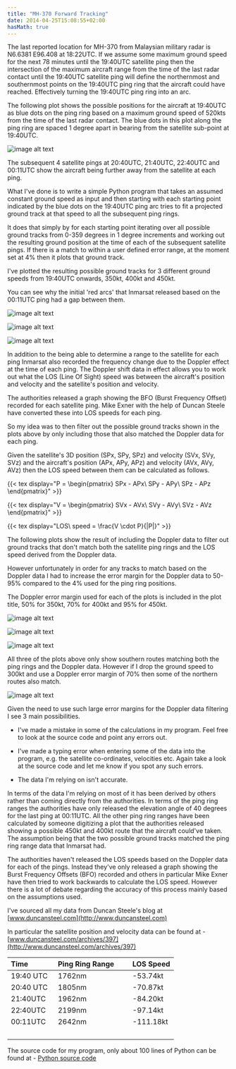 ```yaml
---
title: "MH-370 Forward Tracking"
date: 2014-04-25T15:08:55+02:00
hasMath: true
---
```


The last reported location for MH-370 from Malaysian military radar is N6.6381 E96.408 at 18:22UTC. 
If we assume some maximum ground speed for the next 78 minutes until the 19:40UTC satellite ping 
then the intersection of the maximum aircraft range from the time of the last radar contact until 
the 19:40UTC satellite ping will define the northernmost and southernmost points on the 19:40UTC 
ping ring that the aircraft could have reached. Effectively turning the 19:40UTC ping ring into 
an arc.

The following plot shows the possible positions for the aircraft at 19:40UTC as blue dots on the 
ping ring based on a maximum ground speed of 520kts from the time of the last radar contact. The 
blue dots in this plot along the ping ring are spaced 1 degree apart in bearing from the satellite 
sub-point at 19:40UTC.

![image alt text](/images/mh-370-forward-tracking/1940-ping-arc.png)

The subsequent 4 satellite pings at 20:40UTC, 21:40UTC, 22:40UTC and 00:11UTC show the aircraft being 
further away from the satellite at each ping.

What I've done is to write a simple Python program that takes an assumed constant ground speed as input 
and then starting with each starting point indicated by the blue dots on the 19:40UTC ping arc tries to 
fit a projected ground track at that speed to all the subsequent ping rings.

It does that simply by for each starting point iterating over all possible ground tracks from 0-359 degrees 
in 1 degree increments and working out the resulting ground position at the time of each of the subsequent 
satellite pings. If there is a match to within a user defined error range, at the moment set at 4% then it 
plots that ground track.

I've plotted the resulting possible ground tracks for 3 different ground speeds from 19:40UTC onwards, 
350kt, 400kt and 450kt.

You can see why the initial 'red arcs' that Inmarsat released based on the 00:11UTC ping had a gap between them.

![image alt text](/images/mh-370-forward-tracking/mh370-forwardtrack-350kt-doppler-filter-false.png)

![image alt text](/images/mh-370-forward-tracking/mh370-forwardtrack-400kt-doppler-filter-false.png)

![image alt text](/images/mh-370-forward-tracking/mh370-forwardtrack-450kt-doppler-filter-false.png)

In addition to the being able to determine a range to the satellite for each ping Inmarsat also recorded the 
frequency change due to the Doppler effect at the time of each ping. The Doppler shift data in effect allows 
you to work out what the LOS (Line Of Sight) speed was between the aircraft's position and velocity and the 
satellite's position and velocity.

The authorities released a graph showing the BFO (Burst Frequency Offset) recorded for each satellite ping. 
Mike Exner with the help of Duncan Steele have converted these into LOS speeds for each ping.

So my idea was to then filter out the possible ground tracks shown in the plots above by only including those 
that also matched the Doppler data for each ping.

Given the satellite's 3D position (SPx, SPy, SPz) and velocity (SVx, SVy, SVz) and the aircraft's 
position (APx, APy, APz) and velocity (AVx, AVy, AVz) then the LOS speed between them can be calculated 
as follows.

{{< tex display="P = \begin{pmatrix} SPx - APx\\ SPy - APy\\ SPz - APz \end{pmatrix}" >}}

{{< tex display="V = \begin{pmatrix} SVx - AVx\\ SVy - AVy\\ SVz - AVz \end{pmatrix}" >}}

{{< tex display="LOS\ speed = \frac{V \cdot P}{|P|}" >}}

The following plots show the result of including the Doppler data to filter out ground tracks that don't match 
both the satellite ping rings and the LOS speed derived from the Doppler data.

However unfortunately in order for any tracks to match based on the Doppler data I had to increase the error 
margin for the Doppler data to 50-95% compared to the 4% used for the ping ring positions.

The Doppler error margin used for each of the plots is included in the plot title, 50% for 350kt, 70% for 
400kt and 95% for 450kt.

![image alt text](/images/mh-370-forward-tracking/mh370-forwardtrack-350kt-doppler-filter-50.png)

![image alt text](/images/mh-370-forward-tracking/mh370-forwardtrack-400kt-doppler-filter-70.png)

![image alt text](/images/mh-370-forward-tracking/mh370-forwardtrack-450kt-doppler-filter-95.png)

All three of the plots above only show southern routes matching both the ping rings and the Doppler data. However 
if I drop the ground speed to 300kt and use a Doppler error margin of 70% then some of the northern routes also match.

![image alt text](/images/mh-370-forward-tracking/mh370-forwardtrack-300kt-doppler-filter-70.png)

Given the need to use such large error margins for the Doppler data filtering I see 3 main possibilities.

- I've made a mistake in some of the calculations in my program. Feel free to look at the source code and point 
any errors out.

- I've made a typing error when entering some of the data into the program, e.g. the satellite co-ordinates, 
velocities etc. Again take a look at the source code and let me know if you spot any such errors.

- The data I'm relying on isn't accurate.

In terms of the data I'm relying on most of it has been derived by others rather than coming directly from the authorities. 
In terms of the ping ring ranges the authorities have only released the elevation angle of 40 degrees for the last ping 
at 00:11UTC. All the other ping ring ranges have been calculated by someone digitizing a plot that the authorities released 
showing a possible 450kt and 400kt route that the aircraft could've taken. The assumption being that the two possible ground 
tracks matched the ping ring range data that Inmarsat had.

The authorities haven't released the LOS speeds based on the Doppler data for each of the pings. Instead they've only released 
a graph showing the Burst Frequency Offsets (BFO) recorded and others in particular Mike Exner have then tried to work backwards 
to calculate the LOS speed. However there is a lot of debate regarding the accuracy of this process mainly based on the assumptions used.

I've sourced all my data from Duncan Steele's blog at [www.duncansteel.com](http://www.duncansteel.com)

In particular the satellite position and velocity data can be found at - [www.duncansteel.com/archives/397](http://www.duncansteel.com/archives/397)

Time &nbsp; &nbsp; &nbsp; &nbsp; &nbsp; &nbsp;|Ping Ring Range &nbsp; &nbsp; &nbsp;|LOS Speed
----|---------------|------
19:40 UTC|1762nm|-53.74kt
20:40 UTC|1805nm|-70.87kt
21:40UTC|1962nm|-84.20kt
22:40UTC|2199nm|-97.14kt
00:11UTC|2642nm|-111.18kt
&nbsp;|&nbsp;|&nbsp;

The source code for my program, only about 100 lines of Python can be found at - [Python source code](https://gist.github.com/seanmcleod/11271193)